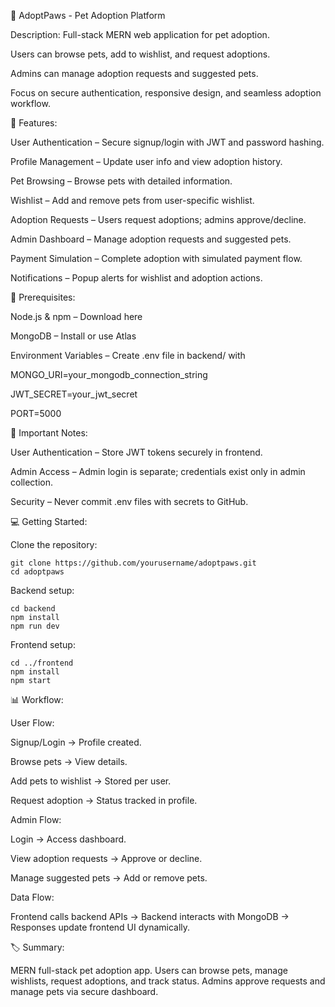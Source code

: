 🐾 AdoptPaws - Pet Adoption Platform

Description:
Full-stack MERN web application for pet adoption.

Users can browse pets, add to wishlist, and request adoptions.

Admins can manage adoption requests and suggested pets.

Focus on secure authentication, responsive design, and seamless adoption workflow.

🚀 Features:

User Authentication – Secure signup/login with JWT and password hashing.

Profile Management – Update user info and view adoption history.

Pet Browsing – Browse pets with detailed information.

Wishlist – Add and remove pets from user-specific wishlist.

Adoption Requests – Users request adoptions; admins approve/decline.

Admin Dashboard – Manage adoption requests and suggested pets.

Payment Simulation – Complete adoption with simulated payment flow.

Notifications – Popup alerts for wishlist and adoption actions.

📌 Prerequisites:

Node.js & npm – Download here

MongoDB – Install or use Atlas

Environment Variables – Create .env file in backend/ with

MONGO_URI=your_mongodb_connection_string

JWT_SECRET=your_jwt_secret

PORT=5000

🔑 Important Notes:

User Authentication – Store JWT tokens securely in frontend.

Admin Access – Admin login is separate; credentials exist only in admin collection.

Security – Never commit .env files with secrets to GitHub.

💻 Getting Started:

Clone the repository:
```
git clone https://github.com/yourusername/adoptpaws.git
cd adoptpaws
```

Backend setup:
```
cd backend
npm install
npm run dev
```

Frontend setup:
```
cd ../frontend
npm install
npm start
```

📊 Workflow:

User Flow:

Signup/Login → Profile created.

Browse pets → View details.

Add pets to wishlist → Stored per user.

Request adoption → Status tracked in profile.

Admin Flow:

Login → Access dashboard.

View adoption requests → Approve or decline.

Manage suggested pets → Add or remove pets.

Data Flow:

Frontend calls backend APIs → Backend interacts with MongoDB → Responses update frontend UI dynamically.

🏷️ Summary:

MERN full-stack pet adoption app.
Users can browse pets, manage wishlists, request adoptions, and track status.
Admins approve requests and manage pets via secure dashboard.
